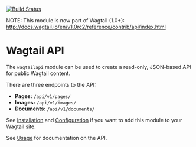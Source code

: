 [![Build Status](http://drone.kaed.uk/api/badge/github.com/torchbox/wagtailapi/status.svg?branch=master)](http://drone.kaed.uk/github.com/torchbox/wagtailapi)

NOTE: This module is now part of Wagtail (1.0+): http://docs.wagtail.io/en/v1.0rc2/reference/contrib/api/index.html

# Wagtail API

The ``wagtailapi`` module can be used to create a read-only, JSON-based API for public Wagtail content.

There are three endpoints to the API:

* **Pages:** ``/api/v1/pages/``
* **Images:** ``/api/v1/images/``
* **Documents:** ``/api/v1/documents/``

See [Installation](http://torchbox.viewdocs.io/wagtailapi/installation) and [Configuration](http://torchbox.viewdocs.io/wagtailapi/configuration) if you want to add this module to your Wagtail site.

See [Usage](http://torchbox.viewdocs.io/wagtailapi/usage) for documentation on the API.

